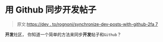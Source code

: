 # 用 Github 同步开发帖子

> 原文:[https://dev . to/rognoni/synchronize-dev-posts-with-github-2fa 7](https://dev.to/rognoni/synchronise-dev-posts-with-github-2fa7)

**开发**社区，
你知道一个简单的方法来同步**开发**帖子和`Github`？